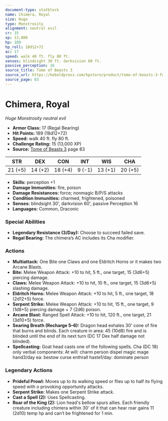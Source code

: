 ```yaml
---
document-type: statblock
name: Chimera, Royal
size: Huge
type: Monstrosity
alignment: neutral evil
cr: 15
xp: 13,000
hp: 189
hp_roll: 18d12+72
ac: 17
speed: walk 40 ft. fly 80 ft.
senses: blindsight 30 ft. darkvision 60 ft. 
passive_perception: 16
source_title: Tome of Beasts 3
source_url: https://koboldpress.com/kpstore/product/tome-of-beasts-3-for-5th-edition/
source_page: 83
---
```


# Chimera, Royal

*Huge* *Monstrosity* *neutral evil*

- **Armor Class:** 17 (Regal Bearing)
- **Hit Points:** 189 (18d12+72)
- **Speed:** walk 40 ft. fly 80 ft.
- **Challenge Rating:** 15 (13,000 XP)
- **Source:** [Tome of Beasts 3](https://koboldpress.com/kpstore/product/tome-of-beasts-3-for-5th-edition/) page 83

| STR | DEX | CON | INT | WIS | CHA |
| --- | --- | --- | --- | --- | --- |
| 21 (+5) | 14 (+2) | 18 (+4) | 9 (-1) | 13 (+1) | 20 (+5) |

- **Skills:** perception +1
- **Damage Immunities:** fire, poison
- **Damage Resistances:** force; nonmagic B/P/S attacks
- **Condition Immunities:** charmed, frightened, poisoned
- **Senses:** blindsight 30', darkvision 60', passive Perception 16
- **Languages:** Common, Draconic

### Special Abilities

- **Legendary Resistance (3/Day):** Choose to succeed failed save.
- **Regal Bearing:** The chimera’s AC includes its Cha modifier.

### Actions

- **Multiattack:** One Bite one Claws and one Eldritch Horns or it makes two Arcane Blasts.
- **Bite:** Melee Weapon Attack: +10 to hit, 5 ft., one target, 15 (3d6+5) piercing damage.
- **Claws:** Melee Weapon Attack: +10 to hit, 10 ft., one target, 15 (3d6+5) slashing damage.
- **Eldritch Horns:** Melee Weapon Attack: +10 to hit, 5 ft., one target, 18 (2d12+5) force.
- **Serpent Strike:** Melee Weapon Attack: +10 to hit, 15 ft., one target, 9 (1d8+5) piercing damage + 7 (2d6) poison.
- **Arcane Blast:** Ranged Spell Attack: +10 to hit, 120 ft., one target, 21 (3d10+5) force.
- **Searing Breath (Recharge 5–6):** Dragon head exhales 30' cone of fire that burns and blinds. Each creature in area: 45 (10d8) fire and is blinded until the end of its next turn (DC 17 Dex half damage not blinded).
- **Spellcasting:** Goat head casts one of the following spells. Cha (DC 18) only verbal components: At will: charm person dispel magic mage hand3/day ea: bestow curse enthrall haste1/day: dominate person



### Legendary Actions

- **Prideful Prowl:** Moves up to its walking speed or flies up to half its flying speed with o provoking opportunity attacks.
- **Serpent Strike:** Makes one Serpent Strike attack.
- **Cast a Spell (2):** Uses Spellcasting.
- **Roar of the King (2):** Lion head's bellow spurs allies. Each friendly creature including chimera within 30' of it that can hear roar gains 11 (2d10) temp hp and can’t be frightened for 1 min.
